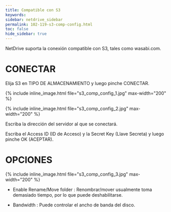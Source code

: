 ```yaml
---
title: Compatible con S3
keywords:
sidebar: netdrive_sidebar
permalink: 102-119-s3-comp-config.html
toc: false
hide_sidebar: true
---
```


NetDrive suporta la conexión compatible con S3, tales como wasabi.com.


CONECTAR
==================
Elija S3 en TIPO DE ALMACENAMIENTO y luego pinche CONECTAR.

{% include inline_image.html file="s3_comp_config_1.jpg" max-width="200" %}


{% include inline_image.html file="s3_comp_config_2.jpg" max-width="200" %}


Escriba la dirección del servidor al que se conectará.

Escriba el Access ID (ID de Acceso) y la Secret Key (Llave Secreta) y luego pinche OK (ACEPTAR).



OPCIONES
==================


{% include inline_image.html file="s3_comp_config_3.jpg" max-width="200" %}

* Enable Rename/Move folder : Renombrar/mover usualmente toma demasiado tiempo, por lo que puede deshabilitarse.

* Bandwidth : Puede controlar el ancho de banda del disco.

